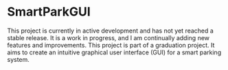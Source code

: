 # SmartParkGUI

This project is currently in active development and has not yet reached a stable release. It is a work in progress, and I am continually adding new features and improvements. 
This project is part of a graduation project. It aims to create an intuitive graphical user interface (GUI) for a smart parking system. 
